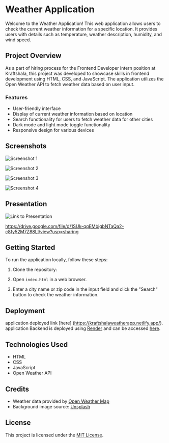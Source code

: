 # Weather Application

Welcome to the Weather Application! This web application allows users to check the current weather information for a specific location. It provides users with details such as temperature, weather description, humidity, and wind speed.

## Project Overview

As a part of hiring process for the Frontend Developer intern position at Kraftshala, this project was developed to showcase skills in frontend development using HTML, CSS, and JavaScript. The application utilizes the Open Weather API to fetch weather data based on user input.

### Features

- User-friendly interface
- Display of current weather information based on location
- Search functionality for users to fetch weather data for other cities
- Dark mode and light mode toggle functionality
- Responsive design for various devices



## Screenshots


![Screenshot 1](https://drive.google.com/file/d/1x2Y00uzAp1HlZJh5NPdWAZROU3ODExlI)


![Screenshot 2](https://drive.google.com/file/d/1zjThc3XqPZkkl40VDtmapwTWajE2YiL1)


![Screenshot 3](https://drive.google.com/uc?export=view&id=1OvwcikC2gw6JkyoXQuZ17SHrppep4Qi0)



![Screenshot 4](https://drive.google.com/file/d/1cU0a0SlVjRJFSk5XXttvWoGsSyJKJ7Hz)



## Presentation

![Link to Presentation](https://drive.google.com/file/d/1SUk-qqEMbigbNTaQa2-c8fy52M7Z88Ll)

https://drive.google.com/file/d/1SUk-qqEMbigbNTaQa2-c8fy52M7Z88Ll/view?usp=sharing

## Getting Started

To run the application locally, follow these steps:

1. Clone the repository:


2. Open `index.html` in a web browser.

3. Enter a city name or zip code in the input field and click the "Search" button to check the weather information.

## Deployment

application deployed link [here] (https://kraftshalaweatherapp.netlify.app/).
application Backend is deployed using [Render](https://render.com/) and can be accessed [here](https://weather-app-mrd8.onrender.com).

## Technologies Used

- HTML
- CSS
- JavaScript
- Open Weather API

## Credits

- Weather data provided by [Open Weather Map](https://openweathermap.org/api)
- Background image source: [Unsplash](https://unsplash.com/)

## License

This project is licensed under the [MIT License](LICENSE).


